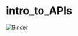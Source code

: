 # intro_to_APIs
[![Binder](https://mybinder.org/badge_logo.svg)](https://mybinder.org/v2/gh/AFIDSI/intro_to_APIs/main)
